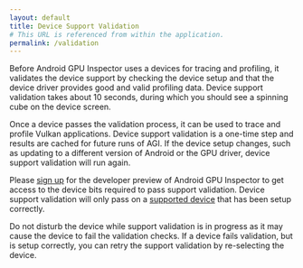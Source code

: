 ```yaml
---
layout: default
title: Device Support Validation
# This URL is referenced from within the application.
permalink: /validation
---
```


Before Android GPU Inspector uses a devices for tracing and profiling, it validates the device support by checking the device setup
and that the device driver provides good and valid profiling data. Device support validation takes about 10
seconds, during which you should see a spinning cube on the device screen.

Once a device passes the validation process, it can be used to trace and profile Vulkan
applications. Device support validation is a one-time step and results are cached for future runs of AGI. If
the device setup changes, such as updating to a different version of Android or the GPU driver,
device support validation will run again.

Please <a href="https://services.google.com/fb/forms/androidgpuinspectordeveloperpreview/">sign up</a>
for the developer preview of Android GPU Inspector to get access to the device bits required to pass
support validation. Device support validation will only pass on a [supported device](docs/requirements#supported-android-devices) that has been setup correctly.

<div class="info" markdown="span">
Do not disturb the device while support validation is in progress as it may cause the device to fail the
validation checks. If a device fails validation, but is setup correctly, you can retry the
support validation by re-selecting the device.
</div>
